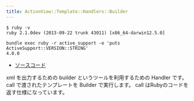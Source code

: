 ```yaml
---
title: ActionView::Template::Handlers::Builder
---
```


```
$ ruby -v
ruby 2.1.0dev (2013-09-22 trunk 43011) [x86_64-darwin12.5.0]
```

```
bundle exec ruby -r active_support -e 'puts ActiveSupport::VERSION::STRING'
4.0.0
```

* [ソースコード](https://github.com/rails/rails/blob/4-0-stable/actionpack/lib/action_view/template/handlers/builder.rb)

xml を出力するための builder というツールを利用するための Handler です。
call で渡されたテンプレートを Builder で実行します。
call はRubyのコードを返す仕様になっています。
